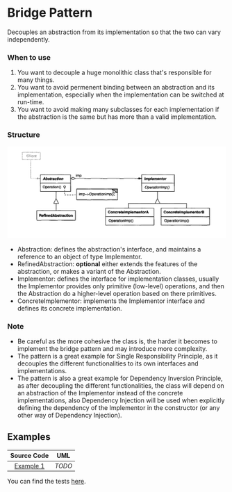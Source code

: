 # Bridge Pattern

Decouples an abstraction from its implementation so that the two can vary independently.

### When to use

1. You want to decouple a huge monolithic class that's responsible for many things.
2. You want to avoid permenent binding between an abstraction and its implementation, especially when the implementation can be switched at run-time.
3. You want to avoid making many subclasses for each implementation if the abstraction is the same but has more than a valid implementation.

### Structure

<p align="center">
  <img src="figures/figure_1.png">
</p>

- Abstraction: defines the abstraction's interface, and maintains a reference to an object of type Implementor.
- RefinedAbstraction: **optional** either extends the features of the abstraction, or makes a variant of the Abstraction.
- Implementor: defines the interface for implementation classes, usually the Implementor provides only primitive (low-level) operations, and then the Abstraction do a higher-level operation based on there primitives.
- ConcreteImplementor: implements the Implementor interface and defines its concrete implementation.

### Note

- Be careful as the more cohesive the class is, the harder it becomes to implement the bridge pattern and may introduce more complexity.
- The pattern is a great example for Single Responsibility Principle, as it decouples the different functionalities to its own interfaces and implementations.
- The pattern is also a great example for Dependency Inversion Principle, as after decoupling the different functionalities, the class will depend on an abstraction of the Implementor instead of the concrete implementations, also Dependency Injection will be used when explicitly defining the dependency of the Implementor in the constructor (or any other way of Dependency Injection).

## Examples

|        Source Code        |  UML   |
| :-----------------------: | :----: |
| [Example 1](example_1.ts) | _TODO_ |

You can find the tests [here](index.test.ts).